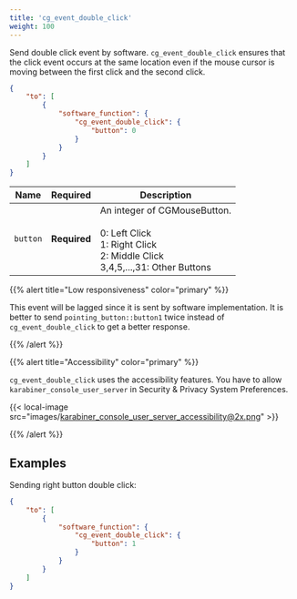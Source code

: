 ```yaml
---
title: 'cg_event_double_click'
weight: 100
---
```


Send  double click event by software.
`cg_event_double_click` ensures that the click event occurs at the same location even if the mouse cursor is moving between the first click and the second click.

```json
{
    "to": [
        {
            "software_function": {
                "cg_event_double_click": {
                    "button": 0
                }
            }
        }
    ]
}
```

| Name     | Required     | Description                                                                                                           |
| -------- | ------------ | --------------------------------------------------------------------------------------------------------------------- |
| `button` | **Required** | An integer of CGMouseButton.<br><br>0: Left Click<br>1: Right Click<br>2: Middle Click<br>3,4,5,...,31: Other Buttons |

{{% alert title="Low responsiveness" color="primary" %}}

This event will be lagged since it is sent by software implementation.
It is better to send `pointing_button::button1` twice instead of `cg_event_double_click` to get a better response.

{{% /alert %}}

{{% alert title="Accessibility" color="primary" %}}

`cg_event_double_click` uses the accessibility features.
You have to allow `karabiner_console_user_server` in Security & Privacy System Preferences.

{{< local-image src="images/karabiner_console_user_server_accessibility@2x.png" >}}

{{% /alert %}}

## Examples

Sending right button double click:

```json
{
    "to": [
        {
            "software_function": {
                "cg_event_double_click": {
                    "button": 1
                }
            }
        }
    ]
}
```
